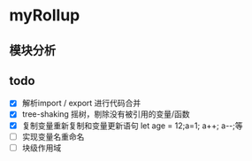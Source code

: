 # myRollup

## 模块分析

## todo
- [x] 解析import / export 进行代码合并
- [x] tree-shaking 摇树，剔除没有被引用的变量/函数
- [x] 复制变量重新复制和变量更新语句 let age = 12;a=1; a++; a--;等
- [ ]  实现变量名重命名
- [ ] 块级作用域
